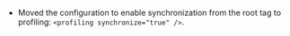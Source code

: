 - Moved the configuration to enable synchronization from the root tag to profiling: `<profiling synchronize="true" />`.
